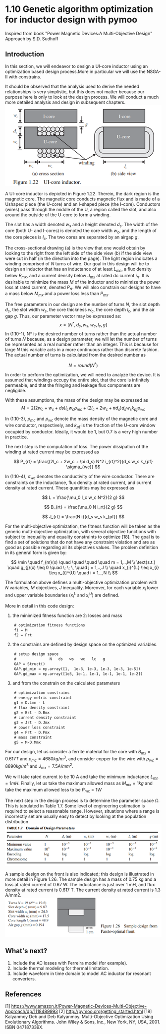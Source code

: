 # 1.10 Genetic algorithm optimization for inductor design with pymoo

Inspired from book "Power Magnetic Devices:A Multi-Objective Design" Approach by S.D. Sudhoff

## Introduction

In this section, we will endeavor to design a UI-core inductor using an optimization based design process.More in particular we will use the NSGA-II with constrains.

It should be observed that the analysis used to derive the needed relationships is very simplistic, but this does not matter because our purpose here is only to look at the design process. We will conduct a much more detailed analysis and design in subsequent chapters. 
!["UIcore_inductor.png"](./img/UIcore_inductor.png)

A UI-core inductor is depicted in Figure 1.22. Therein, the dark region is the magnetic core. The magnetic core conducts magnetic flux and is made of a Ushaped piece (the U-core) and an I-shaped piece (the I-core). Conductors (wires) pass through the middle of the U, a region called the slot, and also around the outside of the U-core to form a winding.

The slot has a width denoted $w_s$ and a height denoted $d_s$. The width of the core (both U- and I-cores) is denoted the core width $w_c$, and the length of the core pieces is $l_c$. The two cores are separated by an airgap $g$.

The cross-sectional drawing (a) is the view that one would obtain by looking to the right from the left side of the side view (b) if the side view were cut in half (in the direction into the page). The light region indicates a winding comprised of $N$ turns of wire. Our goal in this design will be to design an inductor that has an inductance of at least $L_{mn}$, a flux density below $B_{mx}$, and a current density below $J_{mx}$ at rated dc current $i_{rt}$. It is desirable to minimize the mass $M$ of the inductor and to minimize the power loss at rated current, denoted $P_{rt}$. We will also constrain our designs to have a mass below $M_{mx}$ and a power loss less than $P_{mx}$.

The free parameters in our design are the number of turns $N$, the slot depth $d_s$, the slot width $w_s$, the core thickness $w_c$, the core depth $l_c$, and the air gap $g$. Thus, our parameter vector may be expressed as:
$$
x = [N^*, d_s, w_s,w_c,l_c,g] 
$$
In (1.10-1), N* is the desired number of turns rather than the actual number of turns $N$ because, as a design parameter, we will let the number of turns be represented as a real number rather than an integer. This is because for large $N$ this variable acts in a more continuous rather than discrete fashion. The actual number of turns is calculated from the desired number as

$$
N=round(N^*)
$$

In order to perform the optimization, we will need to analyze the device. It is
assumed that windings occupy the entire slot, that the core is infinitely permeable, and
that the fringing and leakage flux components are negligible.

With these assumptions, the mass of the design may be expressed as
$$
M = 2(2w_c + w_s + ds)l_c w_c \rho_{mc} + (2l_c + 2w_c + \pi d_s)d_s w_s k_{pf} \rho_{wc}
$$

In (1.10-3), $\rho_{mc}$ and $\rho_{wc}$ denote the mass density of the magnetic core and wire conductor, respectively, and $k_{pf}$ is the fraction of the U-core window occupied by conductor. Ideally, it would be 1, but 0.7 is a very high number in practice. 

The next step is the computation of loss. The power dissipation of the winding at rated current may be expressed as

$$
P_{rt} = \frac{(2l_c + 2w_c + \pi d_s) N^2 i_{rt}^2}{d_s w_s k_{pf} \sigma_{wc}}
$$

In (1.10-4), $\sigma_{wc}$ denotes the conductivity of the wire conductor. There are constraints on the inductance, flux density at rated current, and current density at rated current. These quantities may be expressed as

$$
L = \frac{\mu_0 l_c w_c N^2}{2 g}
$$

$$
B_{rt} = \frac{\mu_0 N i_rt}{2 g}
$$

$$
J_{rt} = \frac{N i}{d_s w_s k_{pf}}
$$

For the multi-objective optimization, the fitness function will be taken as the generic multi-objective optimization, with several objective functions with subject to inequality and equality constraints to optimize [18]. The goal is to find a set of solutions that do not have any constraint violation and are as good as possible regarding all its objectives values. The problem definition in its general form is given by:

$$
\min \quad f_{m}(x) \quad \quad \quad \quad m = 1,..,M  \\
\text{s.t.}   \quad g_{j}(x) \leq 0  \quad \; \; \,  \quad j = 1,..,J \\
\quad x_{i}^{L} \leq x_{i} \leq x_{i}^{U}  \quad i = 1,..,N \\
$$

The formulation above defines a multi-objective optimization problem with $N$ variables, $M$ objectives, $J$ inequality. Moreover, for each variable $x_i$ lower and upper variable boundaries ($x_{i}^{L}$ and $x_{i}^{U}$) are defined.

More in detail in this code design:
1. the minimized fitness function are 2: losses and mass
```
    # optimization fitness functions
    f1 = M
    f2 = Prt
```
2. the constrains are defined by design space on the optimized variables. 
```
    # setup design space
    #               N   ds   ws   wc   lc   g
    GAP = Struct()
    GAP.gd_min = np.array([1,  1e-3, 1e-3, 1e-3, 1e-3, 1e-5])
    GAP.gd_max = np.array([1e3, 1e-1, 1e-1, 1e-1, 1e-1, 1e-2])
```
3. and from the constrain on the calculated parameters
```
    # optimization constrains
    # energy metric constraint
    g1 = D.Lmn - L
    # flux density constraint
    g2 = Brt - D.Bmx
    # current density constraint
    g3 = Jrt - D.Jmx
    # power loss constraint
    g4 = Prt - D.Pmx
    # mass constraint
    g5 = M-D.Mmx
```

For our design, let us consider a ferrite material for the core with $B_{mx} = 0.617 T$ and $\rho_{mc} = 4680 kg/m^3$, and consider copper for the wire with $\rho_{wc} = 8890 kg/m^3$ and $J_{mx} = 7.5 A/mm^2$. 

We will take rated current to be 10 A and take the minimum inductance $L_{mn} = 1 mH$. Finally, let us take the maximum allowed mass as $M_{mx} = 1 kg$ and take the maximum allowed loss to be $P_{mx} = 1 W$

The next step in the design process is to determine the parameter space $\Omega$. This is tabulated in Table 1.7. Some level of engineering estimation is required to select a reasonable range. However, situations where a range is incorrectly set are usually easy to detect by looking at the population distribution
!["design_space"](./img/design_space.png)

A sample design on the front is also indicated; this design is illustrated in more detail in Figure 1.26. The sample design has a mass of 0.75 kg and a loss at rated current of 0.67 W. The inductance is just over 1 mH, and flux density at rated current is 0.617 T. The current density at rated current is 1.3 A/mm2.
!["design_space"](./img/UIcore_inductor_opt_pareto.png)

## What's next?
1. Include the AC losses with Ferreira model (for example).
2. Include thermal modeling for thermal limitation.
3. Include waveform in time domain to model AC inductor for resonant converters.

## References
[1] https://www.amazon.it/Power-Magnetic-Devices-Multi-Objective-Approach/dp/1118489993
[2] http://pymoo.org/getting_started.html
[18] Kalyanmoy Deb and Deb Kalyanmoy. Multi-Objective Optimization Using Evolutionary Algorithms. John Wiley & Sons, Inc., New York, NY, USA, 2001. ISBN 047187339X.